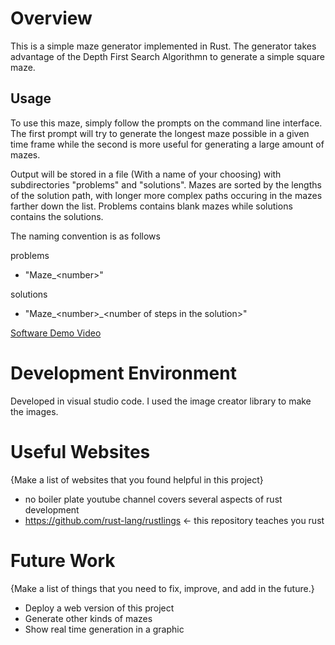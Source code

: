 # Overview

This is a simple maze generator implemented in Rust. The generator takes advantage of the Depth First Search Algorithmn to generate a simple square maze.

## Usage

To use this maze, simply follow the prompts on the command line interface. The first prompt will try to generate the longest maze possible in a given time frame while the second is more useful for generating a large amount of mazes. 

Output will be stored in a file (With a name of your choosing) with subdirectories "problems" and "solutions". Mazes are sorted by the lengths of the solution path, with longer more complex paths occuring in the mazes farther down the list. Problems contains blank mazes while solutions contains the solutions. 

The naming convention is as follows

problems
- "Maze_\<number\>"

solutions
- "Maze_\<number\>_\<number of steps in the solution\>"

[Software Demo Video](https://youtu.be/eyDfqUUxHxE)

# Development Environment

Developed in visual studio code. I used the image creator library to make the images.

# Useful Websites

{Make a list of websites that you found helpful in this project}

- no boiler plate youtube channel covers several aspects of rust development
- https://github.com/rust-lang/rustlings <- this repository teaches you rust

# Future Work

{Make a list of things that you need to fix, improve, and add in the future.}

- Deploy a web version of this project
- Generate other kinds of mazes
- Show real time generation in a graphic

